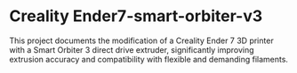# Creality Ender7-smart-orbiter-v3
This project documents the modification of a Creality Ender 7 3D printer with a Smart Orbiter 3 direct drive extruder, significantly improving extrusion accuracy and compatibility with flexible and demanding filaments.
